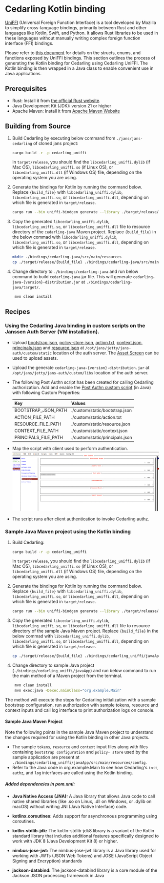 # Cedarling Kotlin binding

[UniFFI](https://mozilla.github.io/uniffi-rs/latest/) (Universal Foreign Function Interface) is a tool developed by Mozilla to simplify cross-language bindings, primarily between Rust and other languages like Kotlin, Swift, and Python. It allows Rust libraries to be used in these languages without manually writing complex foreign function interface (FFI) bindings.

Please refer to [this document](./cedarling-uniffi.md) for details on the structs, enums, and functions exposed by UniFFI bindings. This section outlines the process of generating the Kotlin binding for Cedarling using Cedarling UniFFI. The Kotlin binding is then wrapped in a Java class to enable convenient use in Java applications.

## Prerequisites

- Rust: Install it from [the official Rust website](https://www.rust-lang.org/tools/install).
- Java Development Kit (JDK): version 21 or higher
- Apache Maven: Install it from [Apache Maven Website](https://maven.apache.org/download.cgi)

## Building from Source

1. Build Cedarling by executing below command from `./jans/jans-cedarling` of cloned jans project:
   ```bash
   cargo build -r -p cedarling_uniffi
   ```
   In `target/release`, you should find the `libcedarling_uniffi.dylib` (if Mac OS), `libcedarling_uniffi.so` (if Linux OS), or `libcedarling_uniffi.dll` (if Windows OS) file, depending on the operating system you are using.

2. Generate the bindings for Kotlin by running the command below. Replace `{build_file}` with `libcedarling_uniffi.dylib`, `libcedarling_uniffi.so`, or `libcedarling_uniffi.dll`, depending on which file is generated in `target/release`.
   ```bash
   cargo run --bin uniffi-bindgen generate --library ./target/release/{build_file} --language kotlin --out-dir ./bindings/cedarling-java/src/main/kotlin/io/jans/cedarling
   ```

3. Copy the generated `libcedarling_uniffi.dylib`, `libcedarling_uniffi.so`, or `libcedarling_uniffi.dll` file to resource directory of the `cedarling-java` Maven project. Replace `{build_file}` in the below commad with `libcedarling_uniffi.dylib`, `libcedarling_uniffi.so`, or `libcedarling_uniffi.dll`, depending on which file is generated in `target/release`.
   ```bash
   mkdir ./bindings/cedarling-java/src/main/resources
   cp ./target/release/{build_file} ./bindings/cedarling-java/src/main/resources
   ```

4. Change directory to `./bindings/cedarling-java` and run below command to build `cedarling-java` jar file. This will generate `cedarling-java-{version}-distribution.jar` at `./bindings/cedarling-java/target/`.
   ```bash
    mvn clean install
   ```

## Recipes

### Using the Cedarling Java binding in custom scripts on the Janssen Auth Server (VM installation).

- Upload [bootstrap.json](./cedarling-sample-inputs.md/#bootstrapjson), [policy-store.json](./cedarling-sample-inputs.md/#policy-storejson), [action.txt](./cedarling-sample-inputs.md/#actiontxt), [context.json](./cedarling-sample-inputs.md/#contextjson), [principals.json](./cedarling-sample-inputs.md/#principalsjson) and [resource.json](./cedarling-sample-inputs.md/#resourcejson) at `/opt/jans/jetty/jans-auth/custom/static` location of the auth server. The [Asset Screen](https://docs.jans.io/v1.6.0/janssen-server/config-guide/custom-assets-configuration/#asset-screen) can be used to upload assets.
- Upload the generate `cedarling-java-{version}-distribution.jar` at `/opt/jans/jetty/jans-auth/custom/libs` location of the auth server.
- The following Post Authn script has been created for calling Cedarling authorization. Add and enable the [Post Authn custom script](./cedarling-sample-inputs.md/#sample_cedarling_post_authntxt) (in Java) with following Custom Properties:
   
   |Key|Values|
   |---|------|
   |BOOTSTRAP_JSON_PATH|./custom/static/bootstrap.json|
   |ACTION_FILE_PATH|./custom/static/action.txt|
   |RESOURCE_FILE_PATH|./custom/static/resource.json|
   |CONTEXT_FILE_PATH|./custom/static/context.json|
   |PRINCIPALS_FILE_PATH|./custom/static/principals.json|

- Map the script with client used to perform authentication.
   ![](../../assets/cedarling-adding-client-script.png)

- The script runs after client authentication to invoke Cedarling authz.

### Sample Java Maven project using the Kotlin binding

1. Build Cedarling:
    ```bash
    cargo build -r -p cedarling_uniffi
    ```
   In `target/release`, you should find the `libcedarling_uniffi.dylib` (if Mac OS), `libcedarling_uniffi.so` (if Linux OS), or `libcedarling_uniffi.dll` (if Windows OS) file, depending on the operating system you are using.

2. Generate the bindings for Kotlin by running the command below. Replace `{build_file}` with `libcedarling_uniffi.dylib`, `libcedarling_uniffi.so`, or `libcedarling_uniffi.dll`, depending on which file is generated in `target/release`.
    ```bash
    cargo run --bin uniffi-bindgen generate --library ./target/release/{build_file} --language kotlin --out-dir ./bindings/cedarling_uniffi/javaApp/src/main/kotlin/org/example
    ```

3. Copy the generated `libcedarling_uniffi.dylib`, `libcedarling_uniffi.so`, or `libcedarling_uniffi.dll` file to resource directory of the sample Java Maven project. Replace `{build_file}` in the below commad with `libcedarling_uniffi.dylib`, `libcedarling_uniffi.so`, or `libcedarling_uniffi.dll`, depending on which file is generated in `target/release`.
    ```bash
    cp ./target/release/{build_file} ./bindings/cedarling_uniffi/javaApp/src/main/resources
    ```

4. Change directory to sample Java project (`./bindings/cedarling_uniffi/javaApp`) and run below command to run the main method of a Maven project from the terminal.
    ```bash
     mvn clean install
     mvn exec:java -Dexec.mainClass="org.example.Main"
    ```
The method will execute the steps for Cedarling initialization with a sample bootstrap configuration, run authorization with sample tokens, resource and context inputs and call log interface to print authorization logs on console.

#### Sample Java Maven Project

Note the following points in the sample Java Maven project to understand the changes required for using the Kotlin binding in other Java projects.

- The sample `tokens`, `resource` and `context` input files along with files containing `bootstrap configuration` and `policy- store` used by the sample application are present at `./bindings/cedarling_uniffi/javaApp/src/main/resources/config`.
- Refer to the Java code in org.example.Main to see how Cedarling's `init`, `authz`, and `log` interfaces are called using the Kotlin binding.

##### Added dependencies in pom.xml:

- **Java Native Access (JNA):** A Java library that allows Java code to call native shared libraries (like .so on Linux, .dll on Windows, or .dylib on macOS) without writing JNI (Java Native Interface) code.

- **kotlinx.coroutines:** Adds support for asynchronous programming using coroutines.

- **kotlin-stdlib-jdk:** The kotlin-stdlib-jdk8 library is a variant of the Kotlin standard library that includes additional features specifically designed to work with JDK 8 (Java Development Kit 8) or higher.

- **nimbus-jose-jwt:** The nimbus-jose-jwt library is a Java library used for working with JWTs (JSON Web Tokens) and JOSE (JavaScript Object Signing and Encryption) standards

- **jackson-databind:** The jackson-databind library is a core module of the Jackson JSON processing framework in Java
